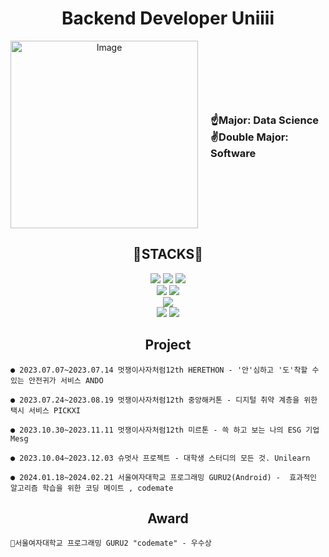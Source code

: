 <div align=center><h1>Backend Developer Uniiii</h1></div>
<div align=center> 
  
<div style="display: flex; justify-content: center; align-items: center;">
    <img src="https://github.com/fjqmqjrm/fjqmqjrm/assets/126189239/39d8784a-3a20-41d4-8a0e-c296a934c463" alt="Image" width="300" height="300">
    <div style="margin-left: 20px; text-align: left;">
       <h3>☝️Major: Data Science  ✌️Double Major: Software</h3>
    </div>
  </div>


</div>


<div align=center><h2>🔧STACKS🔧</h2></div>
<div align=center> 
  <img src="https://img.shields.io/badge/java-007396?style=for-the-badge&logo=java&logoColor=white"> 
  <img src="https://img.shields.io/badge/c++-00599C?style=for-the-badge&logo=c%2B%2B&logoColor=white">
  <img src="https://img.shields.io/badge/python-3776AB?style=for-the-badge&logo=python&logoColor=white"> 
  <br>
 <img src="https://img.shields.io/badge/spring-6DB33F?style=for-the-badge&logo=spring&logoColor=white"> 
  <img src="https://img.shields.io/badge/django-092E20?style=for-the-badge&logo=django&logoColor=white">
  <br>
  <img src="https://img.shields.io/badge/kotlin-7F52FF?style=for-the-badge&logo=kotlin&logoColor=white">
  <br>
  <img src="https://img.shields.io/badge/github-181717?style=for-the-badge&logo=github&logoColor=white">
  <img src="https://img.shields.io/badge/git-F05032?style=for-the-badge&logo=git&logoColor=white">
  <br>
</div>


</div>

<div align=center><h2>Project</h2></div>

  
    ● 2023.07.07~2023.07.14 멋쟁이사자처럼12th HERETHON - '안'심하고 '도'착할 수 있는 안전귀가 서비스 ANDO 
  
    ● 2023.07.24~2023.08.19 멋쟁이사자처럼12th 중앙해커톤 - 디지털 취약 계층을 위한 택시 서비스 PICKXI
 
    ● 2023.10.30~2023.11.11 멋쟁이사자처럼12th 미르톤 - 쓱 하고 보는 나의 ESG 기업 Mesg 
  
    ● 2023.10.04~2023.12.03 슈멋사 프로젝트 - 대학생 스터디의 모든 것. Unilearn 
  
    ● 2024.01.18~2024.02.21 서울여자대학교 프로그래밍 GURU2(Android) -  효과적인 알고리즘 학습을 위한 코딩 메이트 , codemate

</div>

<div align=center><h2>Award</h2></div>

  
    🏅서울여자대학교 프로그래밍 GURU2 "codemate" - 우수상

</div>



<!--
**fjqmqjrm/fjqmqjrm** is a ✨ _special_ ✨ repository because its `README.md` (this file) appears on your GitHub profile.

Here are some ideas to get you started:

- 🔭 I’m currently working on ...
- 🌱 I’m currently learning ...
- 👯 I’m looking to collaborate on ...
- 🤔 I’m looking for help with ...
- 💬 Ask me about ...
- 📫 How to reach me: ...
- 😄 Pronouns: ...
- ⚡ Fun fact: ...
-->
